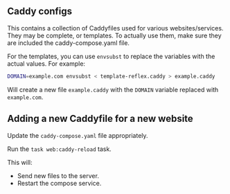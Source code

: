 ## Caddy configs

This contains a collection of Caddyfiles used for various websites/services. They may be complete, or templates. To actually use them, make sure they are included the caddy-compose.yaml file.

For the templates, you can use `envsubst` to replace the variables with the actual values. For example:

```bash
DOMAIN=example.com envsubst < template-reflex.caddy > example.caddy
```

Will create a new file `example.caddy` with the `DOMAIN` variable replaced with `example.com`.

## Adding a new Caddyfile for a new website

Update the `caddy-compose.yaml` file appropriately.

Run the `task web:caddy-reload` task.

This will:

- Send new files to the server.
- Restart the compose service.
